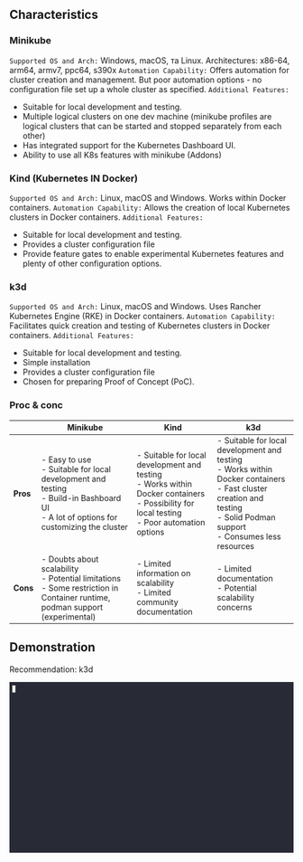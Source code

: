 ## Characteristics

### Minikube

`Supported OS and Arch:` Windows, macOS, та Linux. Architectures: x86-64, arm64, armv7, ppc64, s390x
`Automation Capability:` Offers automation for cluster creation and management. But poor automation options - no configuration file set up a whole cluster as specified.
`Additional Features:`

- Suitable for local development and testing.
- Multiple logical clusters on one dev machine (minikube profiles are logical clusters that can be started and stopped separately from each other)
- Has integrated support for the Kubernetes Dashboard UI.
- Ability to use all K8s features with minikube (Addons)

### Kind (Kubernetes IN Docker)

`Supported OS and Arch:` Linux, macOS and Windows. Works within Docker containers.
`Automation Capability:` Allows the creation of local Kubernetes clusters in Docker containers.
`Additional Features:`

- Suitable for local development and testing.
- Provides a cluster configuration file
- Provide feature gates to enable experimental Kubernetes features and plenty of other configuration options.

### k3d

`Supported OS and Arch:` Linux, macOS and Windows. Uses Rancher Kubernetes Engine (RKE) in Docker containers.
`Automation Capability:` Facilitates quick creation and testing of Kubernetes clusters in Docker containers.
`Additional Features:`

- Suitable for local development and testing.
- Simple installation
- Provides a cluster configuration file
- Chosen for preparing Proof of Concept (PoC).

### Proc & conc

|          | **Minikube**                                                                                                                                  | **Kind**                                                                                                                                         | **k3d**                                                                                                                                                                        |
| -------- | --------------------------------------------------------------------------------------------------------------------------------------------- | ------------------------------------------------------------------------------------------------------------------------------------------------ | ------------------------------------------------------------------------------------------------------------------------------------------------------------------------------ |
| **Pros** | - Easy to use<br> - Suitable for local development and testing<br> - Build-in Bashboard UI<br> - A lot of options for customizing the cluster | - Suitable for local development and testing<br>- Works within Docker containers<br>- Possibility for local testing<br>- Poor automation options | - Suitable for local development and testing<br>- Works within Docker containers<br>- Fast cluster creation and testing<br>- Solid Podman support<br>- Consumes less resources |
| **Cons** | - Doubts about scalability<br>- Potential limitations<br>- Some restriction in Container runtime, podman support (experimental)               | - Limited information on scalability<br>- Limited community documentation                                                                        | - Limited documentation<br>- Potential scalability concerns                                                                                                                    |

## Demonstration

Recommendation: k3d

![Application on Kubernetes](123456.gif)
